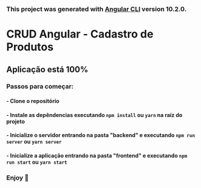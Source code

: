 ### This project was generated with [Angular CLI](https://github.com/angular/angular-cli) version 10.2.0.

# CRUD Angular - Cadastro de Produtos

## Aplicação está 100%

### Passos para começar: 

#### - Clone o repositório
#### - Instale as depêndencias executando `npm install` ou `yarn` na raíz do projeto
#### - Inicialize o servidor entrando na pasta "backend" e executando `npm run server` ou `yarn server`
#### - Inicialize a aplicação entrando na pasta "frontend" e executando `npm run start` ou `yarn start`

### Enjoy 🚀
